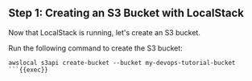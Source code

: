 ## Step 1: Creating an S3 Bucket with LocalStack

Now that LocalStack is running, let's create an S3 bucket.

Run the following command to create the S3 bucket:

````
awslocal s3api create-bucket --bucket my-devops-tutorial-bucket
```{{exec}}
